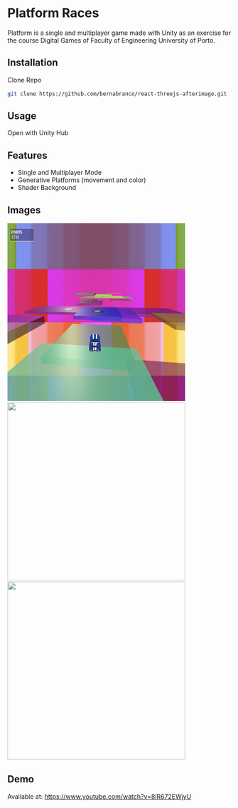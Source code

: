 # Platform Races

Platform is a single and multiplayer game made with Unity as an exercise for the course Digital Games of Faculty of Engineering University of Porto.

## Installation

Clone Repo

```bash
git clone https://github.com/bernabranco/react-threejs-afterimage.git
```

## Usage

Open with Unity Hub

## Features
- Single and Multiplayer Mode
- Generative Platforms (movement and color)
- Shader Background


## Images
<img src="prints/pr_screen2.png" width="400px" height="400px">
<img src="prints/pr_screen3.png" width="400px" height="400px">
<img src="prints/pr_screen4.png" width="400px" height="400px">

## Demo

Available at: https://www.youtube.com/watch?v=8lR672EWjyU